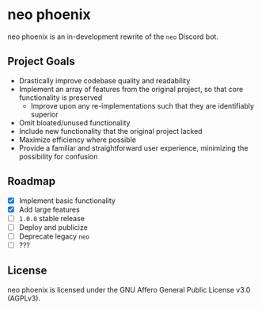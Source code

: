 # neo phoenix

neo phoenix is an in-development rewrite of the `neo` Discord bot.

## Project Goals

* Drastically improve codebase quality and readability
* Implement an array of features from the original project, so that core functionality is preserved
    * Improve upon any re-implementations such that they are identifiably superior
* Omit bloated/unused functionality
* Include new functionality that the original project lacked
* Maximize efficiency where possible
* Provide a familiar and straightforward user experience, minimizing the possibility for confusion

## Roadmap

* [x] Implement basic functionality
* [x] Add large features
* [ ] `1.0.0` stable release
* [ ] Deploy and publicize
* [ ] Deprecate legacy `neo`
* [ ] ???

## License

neo phoenix is licensed under the GNU Affero General Public License v3.0 (AGPLv3).
